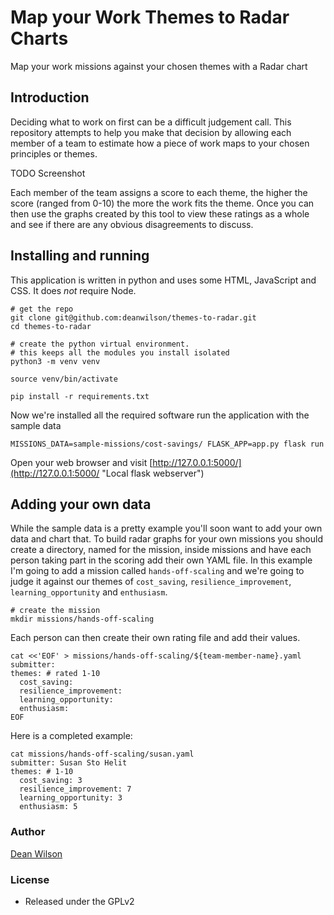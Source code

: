 # Map your Work Themes to Radar Charts

Map your work missions against your chosen themes with a Radar chart

## Introduction

Deciding what to work on first can be a difficult judgement call. This
repository attempts to help you make that decision by allowing each member of
a team to estimate how a piece of work maps to your chosen principles
or themes.

TODO Screenshot

Each member of the team assigns a score to each theme, the higher the
score (ranged from 0-10) the more the work fits the theme. Once you can
then use the graphs created by this tool to view these ratings as a
whole and see if there are any obvious disagreements to discuss.


## Installing and running

This application is written in python and uses some HTML, JavaScript and
CSS. It does *not* require Node.

    # get the repo
    git clone git@github.com:deanwilson/themes-to-radar.git
    cd themes-to-radar

    # create the python virtual environment.
    # this keeps all the modules you install isolated
    python3 -m venv venv

    source venv/bin/activate

    pip install -r requirements.txt

Now we're installed all the required software run the application with the sample data

    MISSIONS_DATA=sample-missions/cost-savings/ FLASK_APP=app.py flask run

Open your web browser and visit
[http://127.0.0.1:5000/](http://127.0.0.1:5000/ "Local flask webserver")

## Adding your own data

While the sample data is a pretty example you'll soon want to add your
own data and chart that. To build radar graphs for your own missions you
should create a directory, named for the mission, inside missions and
have each person taking part in the scoring add their own YAML file. In
this example I'm going to add a mission called `hands-off-scaling` and
we're going to judge it against our themes of `cost_saving`,
`resilience_improvement`, `learning_opportunity` and `enthusiasm`.

    # create the mission
    mkdir missions/hands-off-scaling

Each person can then create their own rating file and add their values.

    cat <<'EOF' > missions/hands-off-scaling/${team-member-name}.yaml
    submitter:
    themes: # rated 1-10
      cost_saving:
      resilience_improvement:
      learning_opportunity:
      enthusiasm:
    EOF

Here is a completed example:

    cat missions/hands-off-scaling/susan.yaml
    submitter: Susan Sto Helit
    themes: # 1-10
      cost_saving: 3
      resilience_improvement: 7
      learning_opportunity: 3
      enthusiasm: 5

### Author

  [Dean Wilson](https://www.unixdaemon.net)

### License

 * Released under the GPLv2
